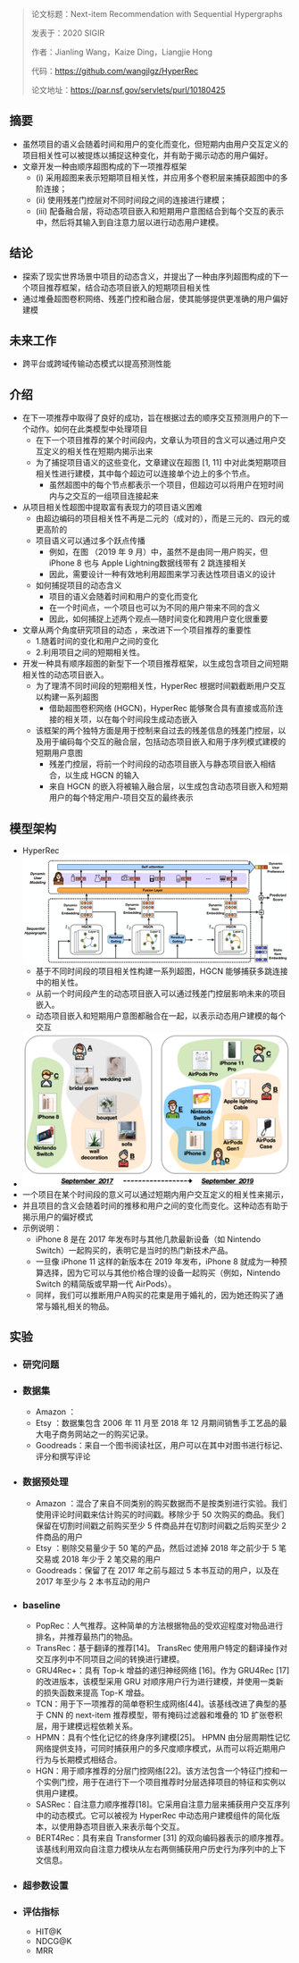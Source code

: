 > 论文标题：Next-item Recommendation with Sequential Hypergraphs
>
> 发表于：2020 SIGIR
>
> 作者：Jianling Wang，Kaize Ding，Liangjie Hong
>
> 代码：https://github.com/wangjlgz/HyperRec
>
> 论文地址：https://par.nsf.gov/servlets/purl/10180425

## 摘要

- 虽然项目的语义会随着时间和用户的变化而变化，但短期内由用户交互定义的项目相关性可以被提炼以捕捉这种变化，并有助于揭示动态的用户偏好。
- 文章开发一种由顺序超图构成的下一项推荐框架
  - (i) 采用超图来表示短期项目相关性，并应用多个卷积层来捕获超图中的多阶连接；
  - (ii) 使用残差门控层对不同时间段之间的连接进行建模； 
  - (iii) 配备融合层，将动态项目嵌入和短期用户意图结合到每个交互的表示中，然后将其输入到自注意力层以进行动态用户建模。

## 结论

- 探索了现实世界场景中项目的动态含义，并提出了一种由序列超图构成的下一个项目推荐框架，结合动态项目嵌入的短期项目相关性
- 通过堆叠超图卷积网络、残差门控和融合层，使其能够提供更准确的用户偏好建模

## 未来工作

- 跨平台或跨域传输动态模式以提高预测性能

## 介绍

- 在下一项推荐中取得了良好的成功，旨在根据过去的顺序交互预测用户的下一个动作。如何在此类模型中处理项目
  - 在下一个项目推荐的某个时间段内，文章认为项目的含义可以通过用户交互定义的相关性在短期内揭示出来
  - 为了捕捉项目语义的这些变化，文章建议在超图 [1, 11] 中对此类短期项目相关性进行建模，其中每个超边可以连接单个边上的多个节点。
    - 虽然超图中的每个节点都表示一个项目，但超边可以将用户在短时间内与之交互的一组项目连接起来
- 从项目相关性超图中提取富有表现力的项目语义困难
  - 由超边编码的项目相关性不再是二元的（成对的），而是三元的、四元的或更高阶的
  - 项目语义可以通过多个跃点传播
    - 例如，在图 （2019 年 9 月）中，虽然不是由同一用户购买，但 iPhone 8 也与 Apple Lightning数据线带有 2  跳连接相关
    - 因此，需要设计一种有效地利用超图来学习表达性项目语义的设计
  - 如何捕捉项目的动态含义
    - 项目的语义会随着时间和用户的变化而变化
    - 在一个时间点，一个项目也可以为不同的用户带来不同的含义
    - 因此，如何捕捉上述两个观点—随时间变化和跨用户变化很重要
- 文章从两个角度研究项目的动态 ，来改进下一个项目推荐的重要性
  - 1.随着时间的变化和用户之间的变化 
  - 2.利用项目之间的短期相关性。
- 开发一种具有顺序超图的新型下一个项目推荐框架，以生成包含项目之间短期相关性的动态项目嵌入。
  - 为了理清不同时间段的短期相关性，HyperRec 根据时间戳截断用户交互以构建一系列超图
    - 借助超图卷积网络 (HGCN)，HyperRec 能够聚合具有直接或高阶连接的相关项，以在每个时间段生成动态嵌入
  - 该框架的两个独特方面是用于控制来自过去的残差信息的残差门控层，以及用于编码每个交互的融合层，包括动态项目嵌入和用于序列模式建模的短期用户意图
    - 残差门控层，将前一个时间段的动态项目嵌入与静态项目嵌入相结合，以生成 HGCN 的输入
    - 来自 HGCN 的嵌入将被输入融合层，以生成包含动态项目嵌入和短期用户的每个特定用户-项目交互的最终表示

## 模型架构

- HyperRec
  <img src="img/1.png" alt="1" style="zoom:80%;" />
  - 基于不同时间段的项目相关性构建一系列超图，HGCN  能够捕获多跳连接中的相关性。
  - 从前一个时间段产生的动态项目嵌入可以通过残差门控层影响未来的项目嵌入。
  - 动态项目嵌入和短期用户意图都融合在一起，以表示动态用户建模的每个交互
-  ![2](img/2.png)
  - 一个项目在某个时间段的意义可以通过短期内用户交互定义的相关性来揭示，
  - 并且项目的含义会随着时间的推移和用户之间的变化而变化。这种动态有助于揭示用户的偏好模式
  - 示例说明：
    - iPhone 8 是在 2017 年发布时与其他几款最新设备（如 Nintendo Switch）一起购买的，表明它是当时的热门新技术产品。
    - 一旦像 iPhone  11 这样的新版本在 2019 年发布，iPhone 8 就成为一种预算选择，因为它可以与其他价格合理的设备一起购买（例如，Nintendo Switch  的精简版或早期一代 AirPods）。
    - 同样，我们可以推断用户A购买的花束是用于婚礼的，因为她还购买了通常与婚礼相关的物品。

## 实验

- ### 研究问题

- ### 数据集

  - Amazon ：
  - Etsy ：数据集包含 2006 年 11 月至 2018 年 12 月期间销售手工艺品的最大电子商务网站之一的购买记录。
  - Goodreads：来自一个图书阅读社区，用户可以在其中对图书进行标记、评分和撰写评论

- ### 数据预处理

  - Amazon ：混合了来自不同类别的购买数据而不是按类别进行实验。我们使用评论时间戳来估计购买的时间戳。移除少于 50  次购买的商品。我们保留在切割时间戳之前购买至少 5 件商品并在切割时间戳之后购买至少 2 件商品的用户
  - Etsy ：剔除交易量少于 50 笔的产品，然后过滤掉 2018 年之前少于 5 笔交易或 2018 年少于 2 笔交易的用户
  - Goodreads：保留了在 2017 年之前与超过 5 本书互动的用户，以及在 2017 年至少与 2 本书互动的用户

- ### baseline

  - PopRec：人气推荐。这种简单的方法根据物品的受欢迎程度对物品进行排名，并推荐最热门的物品。
  - TransRec：基于翻译的推荐[14]。 TransRec  使用用户特定的翻译操作对交互序列中不同项目之间的转换进行建模。 
  - GRU4Rec+：具有 Top-k 增益的递归神经网络 [16]。作为 GRU4Rec  [17] 的改进版本，该模型采用 GRU 对顺序用户行为进行建模，并使用一类新的损失函数来提高 Top-K 增益。
  - TCN：用于下一项推荐的简单卷积生成网络[44]。该基线改进了典型的基于 CNN 的 next-item 推荐模型，带有掩码过滤器和堆叠的 1D  扩张卷积层，用于建模远程依赖关系。
  - HPMN：具有个性化记忆的终身序列建模[25]。 HPMN  由分层周期性记忆网络提供支持，可同时捕获用户的多尺度顺序模式，从而可以将近期用户行为与长期模式相结合。
  - HGN：用于顺序推荐的分层门控网络[22]。该方法包含一个特征门控和一个实例门控，用于在进行下一个项目推荐时分层选择项目的特征和实例以供用户建模。 
  - SASRec：自注意力顺序推荐[18]。它采用自注意力层来捕获用户交互序列中的动态模式。它可以被视为 HyperRec  中动态用户建模组件的简化版本，以使用静态项目嵌入来表示每个交互。
  - BERT4Rec：具有来自 Transformer [31]  的双向编码器表示的顺序推荐。该基线利用双向自注意力模块从左右两侧捕获用户历史行为序列中的上下文信息。

- ### 超参数设置

- ### 评估指标

  - HIT@K
  - NDCG@K
  - MRR